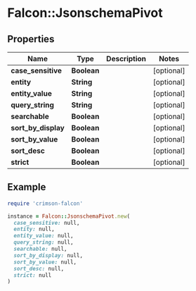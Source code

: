 # Falcon::JsonschemaPivot

## Properties

| Name | Type | Description | Notes |
| ---- | ---- | ----------- | ----- |
| **case_sensitive** | **Boolean** |  | [optional] |
| **entity** | **String** |  | [optional] |
| **entity_value** | **String** |  | [optional] |
| **query_string** | **String** |  | [optional] |
| **searchable** | **Boolean** |  | [optional] |
| **sort_by_display** | **Boolean** |  | [optional] |
| **sort_by_value** | **Boolean** |  | [optional] |
| **sort_desc** | **Boolean** |  | [optional] |
| **strict** | **Boolean** |  | [optional] |

## Example

```ruby
require 'crimson-falcon'

instance = Falcon::JsonschemaPivot.new(
  case_sensitive: null,
  entity: null,
  entity_value: null,
  query_string: null,
  searchable: null,
  sort_by_display: null,
  sort_by_value: null,
  sort_desc: null,
  strict: null
)
```

